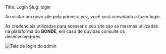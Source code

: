 Title: Login
Slug: login

Ao visitar um novo site pela primeira vez, você será convidado a fazer login.

As credenciais utilizadas para acessar o seu site são as mesmas utilizadas na plataforma do **BONDE**, em caso de dúvidas consulte os desenvolvedores.

![Tela de login do admin]({attach}images/login/tela-de-login-admin.png)
